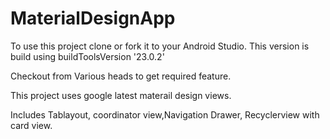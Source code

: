 # MaterialDesignApp

To use this project clone or fork it to your Android Studio.
This version is build using buildToolsVersion '23.0.2'

Checkout from Various heads to get required feature.

This project uses google latest materail design views.

Includes Tablayout, coordinator view,Navigation Drawer, Recyclerview with card view. 
